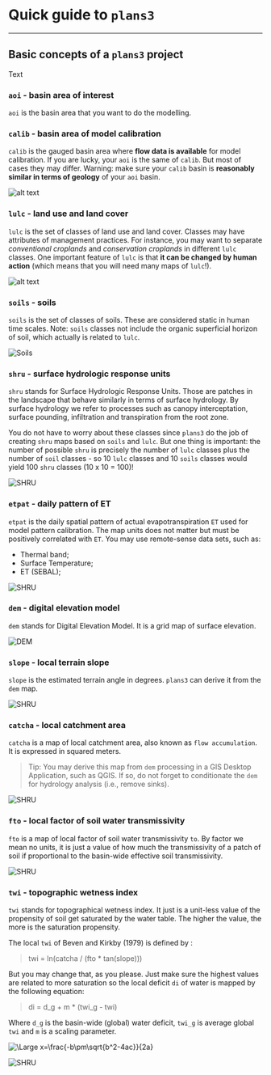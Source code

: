 # Quick guide to `plans3`

---
## Basic concepts of a `plans3` project

Text

### `aoi` - basin area of interest 

`aoi` is the basin area that you want to do the modelling.  

### `calib` - basin area of model calibration

`calib` is the gauged basin area where **flow data is available** for model calibration. 
If you are lucky, your `aoi` is the same of `calib`. But most of cases they may differ.
Warning: make sure your `calib` basin is **reasonably similar in terms of geology** of your `aoi` basin. 

![alt text](https://github.com/ipo-exe/plans3/blob/main/docs/figs/aoi_calib.PNG "aoi_calib")


### `lulc` - land use and land cover

`lulc` is the set of classes of land use and land cover. 
Classes may have attributes of management practices. For instance, you may want to separate _conventional croplands_
 and _conservation croplands_ in different `lulc` classes. One important feature of `lulc` is that
 **it can be changed by human action** (which means that you will need many maps of `lulc`!). 
 

![alt text](https://github.com/ipo-exe/plans3/blob/main/docs/figs/lulc.PNG "calib_lulc")

### `soils` - soils

`soils` is the set of classes of soils. These are considered static in human time scales. 
Note: `soils` classes not include the organic superficial horizon of soil, which actually is related to `lulc`.   

![Soils](https://github.com/ipo-exe/plans3/blob/main/docs/figs/soils.PNG "calib_soils")

### `shru` - surface hydrologic response units

`shru` stands for Surface Hydrologic Response Units. Those are patches in the landscape 
that behave similarly in terms of surface hydrology. By surface hydrology we refer to processes such as
canopy interceptation, surface pounding, infiltration and transpiration from the root zone.
   
You do not have to worry about these classes since `plans3` do the job of creating `shru` maps based
 on `soils` and `lulc`. But one thing is important: the number of possible `shru` is precisely the number of 
 `lulc` classes plus the number of `soil` classes - so 10 `lulc` classes and 10 `soils` classes would yield 100 `shru` 
 classes (10 x 10 = 100)!   
 
 ![SHRU](https://github.com/ipo-exe/plans3/blob/main/docs/figs/shru.PNG "calib_shru")

### `etpat` - daily pattern of ET

`etpat` is the daily spatial pattern of actual evapotranspiration `ET` used for model pattern calibration.
The map units does not matter but must be positively correlated with `ET`. 
You may use remote-sense data sets, such as:
* Thermal band;
* Surface Temperature;
* ET (SEBAL);

![SHRU](https://github.com/ipo-exe/plans3/blob/main/docs/figs/etpat.PNG "calib_shru")

### `dem` - digital elevation model

`dem` stands for Digital Elevation Model. It is a grid map of surface elevation.

![DEM](https://github.com/ipo-exe/plans3/blob/main/docs/figs/dem.PNG "calib_dem")


### `slope` - local terrain slope

`slope` is the estimated terrain angle in degrees. `plans3` can derive it from the `dem` map.

![SHRU](https://github.com/ipo-exe/plans3/blob/main/docs/figs/slope.PNG "calib_slope")


### `catcha` - local catchment area

`catcha` is a map of local catchment area, also known as `flow accumulation`. 
It is expressed in squared meters. 
> Tip: You may derive this map from `dem` processing in a GIS Desktop 
Application, such as QGIS. If so, do not forget to conditionate the `dem` for hydrology analysis (i.e., remove sinks).

![SHRU](https://github.com/ipo-exe/plans3/blob/main/docs/figs/catcha.PNG "calib_catcha")

### `fto` - local factor of soil water transmissivity

`fto` is a map of local factor of soil water transmissivity `to`. By factor we mean no units, it is just a value of how much 
the transmissivity of a patch of soil if proportional to the basin-wide effective soil transmissivity.

![SHRU](https://github.com/ipo-exe/plans3/blob/main/docs/figs/fto.PNG "calib_fto")

### `twi` - topographic wetness index

`twi` stands for topographical wetness index. It just is a unit-less value of the propensity of soil get saturated by 
the water table. The higher the value, the more is the saturation propensity.

The local `twi` of Beven and Kirkby (1979) is defined by :
> twi = ln(catcha / (fto * tan(slope)))

But you may change that, as you please. Just make sure the highest values are related to more saturation 
so the local deficit `di` of water is mapped by the following equation:

> di = d_g + m * (twi_g - twi)

Where `d_g` is the basin-wide (global) water deficit, `twi_g` is average global `twi` and `m` is a scaling parameter. 

![\Large x=\frac{-b\pm\sqrt{b^2-4ac}}{2a}](https://latex.codecogs.com/svg.latex?\Large&space;x=\frac{-b\pm\sqrt{b^2-4ac}}{2a})



![SHRU](https://github.com/ipo-exe/plans3/blob/main/docs/figs/twi.PNG "calib_twi")



